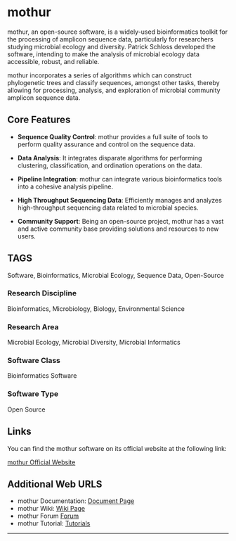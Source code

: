 # mothur

mothur, an open-source software, is a widely-used bioinformatics toolkit for the processing of amplicon sequence data, particularly for researchers studying microbial ecology and diversity. Patrick Schloss developed the software, intending to make the analysis of microbial ecology data accessible, robust, and reliable. 

mothur incorporates a series of algorithms which can construct phylogenetic trees and classify sequences, amongst other tasks, thereby allowing for processing, analysis, and exploration of microbial community amplicon sequence data.

## Core Features

- **Sequence Quality Control**: mothur provides a full suite of tools to perform quality assurance and control on the sequence data. 

- **Data Analysis**: It integrates disparate algorithms for performing clustering, classification, and ordination operations on the data.

- **Pipeline Integration**: mothur can integrate various bioinformatics tools into a cohesive analysis pipeline.

- **High Throughput Sequencing Data**: Efficiently manages and analyzes high-throughput sequencing data related to microbial species.

- **Community Support**: Being an open-source project, mothur has a vast and active community base providing solutions and resources to new users.

## TAGS

Software, Bioinformatics, Microbial Ecology, Sequence Data, Open-Source

### Research Discipline

Bioinformatics, Microbiology, Biology, Environmental Science

### Research Area

Microbial Ecology, Microbial Diversity, Microbial Informatics

### Software Class

Bioinformatics Software

### Software Type

Open Source

## Links
You can find the mothur software on its official website at the following link:

[mothur Official Website](https://mothur.org/)

## Additional Web URLS

- mothur Documentation: [Document Page](https://mothur.org/wiki/commands/)
- mothur Wiki: [Wiki Page](https://mothur.org/wiki/)
- mothur Forum [Forum](https://forum.mothur.org/)
- mothur Tutorial: [Tutorials](https://mothur.org/w/images/d/d6/454SOP.pdf)
--------------------------------------
